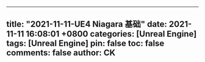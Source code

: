 ---
title: "2021-11-11-UE4 Niagara 基础"
date: 2021-11-11 16:08:01 +0800
categories: [Unreal Engine]
tags: [Unreal Engine]
pin: false
toc: false
comments: false
author: CK
------

